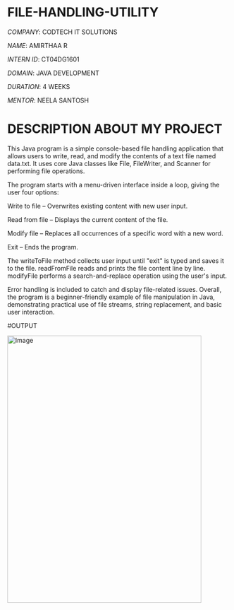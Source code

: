 # FILE-HANDLING-UTILITY

*COMPANY*: CODTECH IT SOLUTIONS

*NAME*: AMIRTHAA R

*INTERN ID*: CT04DG1601

*DOMAIN*: JAVA DEVELOPMENT

*DURATION*: 4 WEEKS

*MENTOR*: NEELA SANTOSH

# DESCRIPTION ABOUT MY PROJECT 

This Java program is a simple console-based file handling application that allows users to write, read, and modify the contents of a text file named data.txt. It uses core Java classes like File, FileWriter, and Scanner for performing file operations.

The program starts with a menu-driven interface inside a loop, giving the user four options:

Write to file – Overwrites existing content with new user input.

Read from file – Displays the current content of the file.

Modify file – Replaces all occurrences of a specific word with a new word.

Exit – Ends the program.

The writeToFile method collects user input until "exit" is typed and saves it to the file. readFromFile reads and prints the file content line by line. modifyFile performs a search-and-replace operation using the user's input.

Error handling is included to catch and display file-related issues. Overall, the program is a beginner-friendly example of file manipulation in Java, demonstrating practical use of file streams, string replacement, and basic user interaction.

#OUTPUT

<img width="440" height="605" alt="Image" src="https://github.com/user-attachments/assets/92bd9517-775d-4b3c-8779-da7f6a5e09d6" />
